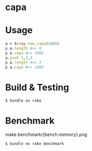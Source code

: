 capa
===

# Usage

```ruby
a = Array.new_capa(1000)
p a.length #=> 0
p a.capa #=> 1000
a.push 1,2,3
p a.length #=> 3
p a.capa #=> 1000
```

# Build & Testing

```
$ bundle ex rake
```

# Benchmark

make benchmark/{bench.memory}.png

```
$ bundle ex rake benchmark
```
